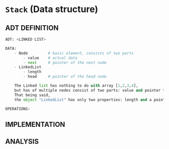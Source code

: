 # `Stack` (Data structure)

## ADT DEFINITION

```py
ADT: <LINKED LIST>

DATA:
    - Node         # basic element, consists of two parts
        - value    # actual data
        - next     # pointer of the next node
    - LinkedList
        - length
        - head     # pointer of the head node

    The Linked list has nothing to do with array [1,2,3,4],
    but has of multiple nodes consist of two parts: value and pointer to the next node.
    That being said, 
    the object "LinkedList" has only two properties: length and a pointer to the head.

OPERATIONS:

```

## IMPLEMENTATION


## ANALYSIS

